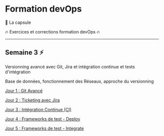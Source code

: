 # Formation devOps

:pill: La capsule

:fire: Exercices et corrections formation devOps :fire:

---

## Semaine 3 :zap:

Versionning avancé avec Git, Jira et intégration continue et tests d'intégration 

Base de données, fonctionnement des Réseaux, approche du versionning 

[Jour 1 : Git Avancé](jour1/)

[Jour 2 : Ticketing avec Jira](jour2/)

[Jour 3 : Intégration Continue (CI)](jour3/)

[Jour 4 : Frameworks de test - Deploy](jour4/)

[Jour 5 : Frameworks de test - Integrate](jour5/)